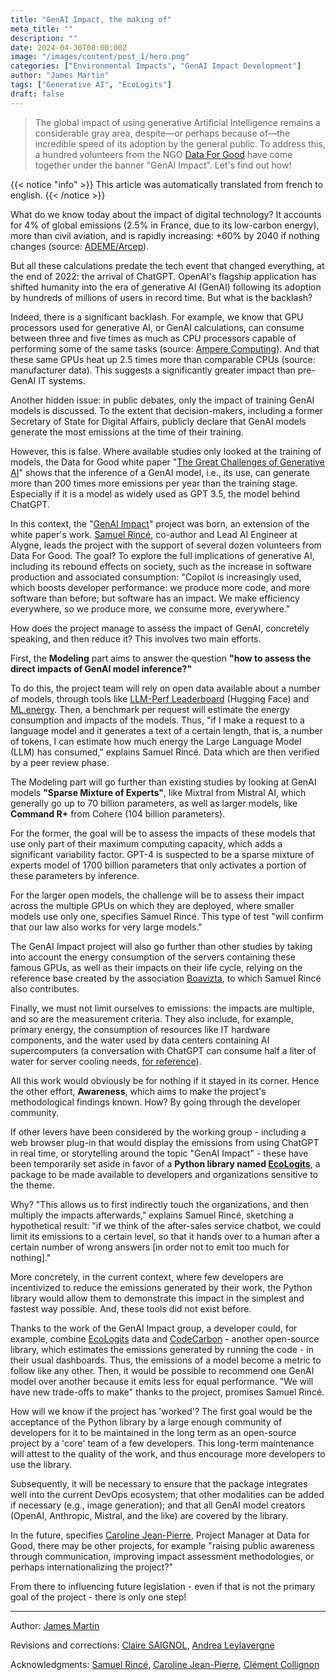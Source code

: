 ```yaml
---
title: "GenAI Impact, the making of"
meta_title: ""
description: ""
date: 2024-04-30T08:00:00Z
image: "/images/content/post_1/hero.png"
categories: ["Environmental Impacts", "GenAI Impact Development"]
author: "James Martin"
tags: ["Generative AI", "EcoLogits"]
draft: false
---
```


> The global impact of using generative Artificial Intelligence remains a considerable gray area, despite—or perhaps because of—the incredible speed of its adoption by the general public. To address this, a hundred volunteers from the NGO [Data For Good](https://dataforgood.fr/) have come together under the banner "GenAI Impact". Let's find out how!

{{< notice "info" >}}
This article was automatically translated from french to english.
{{< /notice >}}

What do we know today about the impact of digital technology? It accounts for 4% of global emissions (2.5% in France, due to its low-carbon energy), more than civil aviation, and is rapidly increasing: +60% by 2040 if nothing changes (source: [ADEME/Arcep](https://www.arcep.fr/la-regulation/grands-dossiers-thematiques-transverses/lempreinte-environnementale-du-numerique.html)).

But all these calculations predate the tech event that changed everything, at the end of 2022: the arrival of ChatGPT. OpenAI's flagship application has shifted humanity into the era of generative AI (GenAI) following its adoption by hundreds of millions of users in record time. But what is the backlash?

Indeed, there is a significant backlash. For example, we know that GPU processors used for generative AI, or GenAI calculations, can consume between three and five times as much as CPU processors capable of performing some of the same tasks (source: [Ampere Computing](https://amperecomputing.com/blogs/how-to-choose-the-best-processor-for-artificial-intelligence-ai)). And that these same GPUs heat up 2.5 times more than comparable CPUs (source: manufacturer data). This suggests a significantly greater impact than pre-GenAI IT systems.

Another hidden issue: in public debates, only the impact of training GenAI models is discussed. To the extent that decision-makers, including a former Secretary of State for Digital Affairs, publicly declare that GenAI models generate the most emissions at the time of their training.

However, this is false. Where available studies only looked at the training of models, the Data for Good white paper "[The Great Challenges of Generative AI](https://dataforgood.fr/iagenerative/)" shows that the inference of a GenAI model, i.e., its use, can generate more than 200 times more emissions per year than the training stage. Especially if it is a model as widely used as GPT 3.5, the model behind ChatGPT.

In this context, the "[GenAI Impact](https://www.linkedin.com/company/genai-impact/)" project was born, an extension of the white paper's work. [Samuel Rincé](https://www.linkedin.com/in/samuel-rince/), co-author and Lead AI Engineer at Alygne, leads the project with the support of several dozen volunteers from Data For Good. The goal? To explore the full implications of generative AI, including its rebound effects on society, such as the increase in software production and associated consumption: "Copilot is increasingly used, which boosts developer performance: we produce more code, and more software than before; but software has an impact. We make efficiency everywhere, so we produce more, we consume more, everywhere."

How does the project manage to assess the impact of GenAI, concretely speaking, and then reduce it? This involves two main efforts.

First, the **Modeling** part aims to answer the question **"how to assess the direct impacts of GenAI model inference?"**

To do this, the project team will rely on open data available about a number of models, through tools like [LLM-Perf Leaderboard](https://huggingface.co/spaces/optimum/llm-perf-leaderboard) (Hugging Face) and [ML.energy](https://ml.energy/). Then, a benchmark per request will estimate the energy consumption and impacts of the models. Thus, "if I make a request to a language model and it generates a text of a certain length, that is, a number of tokens, I can estimate how much energy the Large Language Model (LLM) has consumed," explains Samuel Rincé. Data which are then verified by a peer review phase.

The Modeling part will go further than existing studies by looking at GenAI models **"Sparse Mixture of Experts"**, like Mixtral from Mistral AI, which generally go up to 70 billion parameters, as well as larger models, like **Command R+** from Cohere (104 billion parameters).

For the former, the goal will be to assess the impacts of these models that use only part of their maximum computing capacity, which adds a significant variability factor. GPT-4 is suspected to be a sparse mixture of experts model of 1700 billion parameters that only activates a portion of these parameters by inference.

For the larger open models, the challenge will be to assess their impact across the multiple GPUs on which they are deployed, where smaller models use only one, specifies Samuel Rincé. This type of test "will confirm that our law also works for very large models."

The GenAI Impact project will also go further than other studies by taking into account the energy consumption of the servers containing these famous GPUs, as well as their impacts on their life cycle, relying on the reference base created by the association [Boavizta](https://boavizta.org/), to which Samuel Rincé also contributes.

Finally, we must not limit ourselves to emissions: the impacts are multiple, and so are the measurement criteria. They also include, for example, primary energy, the consumption of resources like IT hardware components, and the water used by data centers containing AI supercomputers (a conversation with ChatGPT can consume half a liter of water for server cooling needs, [for reference](https://www.businessinsider.com/chatgpt-generative-ai-water-use-environmental-impact-study-2023-4?op=1)).

All this work would obviously be for nothing if it stayed in its corner. Hence the other effort, **Awareness**, which aims to make the project's methodological findings known. How? By going through the developer community.

If other levers have been considered by the working group - including a web browser plug-in that would display the emissions from using ChatGPT in real time, or storytelling around the topic "GenAI Impact" - these have been temporarily set aside in favor of a **Python library named [EcoLogits](https://ecologits.ai/)**, a package to be made available to developers and organizations sensitive to the theme.

Why? "This allows us to first indirectly touch the organizations, and then multiply the impacts afterwards," explains Samuel Rincé, sketching a hypothetical result: "if we think of the after-sales service chatbot, we could limit its emissions to a certain level, so that it hands over to a human after a certain number of wrong answers [in order not to emit too much for nothing]."

More concretely, in the current context, where few developers are incentivized to reduce the emissions generated by their work, the Python library would allow them to demonstrate this impact in the simplest and fastest way possible. And, these tools did not exist before.

Thanks to the work of the GenAI Impact group, a developer could, for example, combine [EcoLogits](https://ecologits.ai/) data and [CodeCarbon](https://codecarbon.io/) - another open-source library, which estimates the emissions generated by running the code - in their usual dashboards. Thus, the emissions of a model become a metric to follow like any other. Then, it would be possible to recommend one GenAI model over another because it emits less for equal performance. "We will have new trade-offs to make" thanks to the project, promises Samuel Rincé.

How will we know if the project has 'worked'? The first goal would be the acceptance of the Python library by a large enough community of developers for it to be maintained in the long term as an open-source project by a 'core' team of a few developers. This long-term maintenance will attest to the quality of the work, and thus encourage more developers to use the library.

Subsequently, it will be necessary to ensure that the package integrates well into the current DevOps ecosystem; that other modalities can be added if necessary (e.g., image generation); and that all GenAI model creators (OpenAI, Anthropic, Mistral, and the like) are covered by the library.

In the future, specifies [Caroline Jean-Pierre](https://www.linkedin.com/in/caroline-jean-pierre/), Project Manager at Data for Good, there may be other projects, for example "raising public awareness through communication, improving impact assessment methodologies, or perhaps internationalizing the project?"

From there to influencing future legislation - even if that is not the primary goal of the project - there is only one step!

---

Author: [James Martin](https://www.linkedin.com/in/jamesmartin75/)

Revisions and corrections: [Claire SAIGNOL](https://www.linkedin.com/in/claire-saignol/), [Andrea Leylavergne](https://www.linkedin.com/in/andrea-leylavergne-50aa1329/)

Acknowledgments: [Samuel Rincé](https://www.linkedin.com/in/samuel-rince/), [Caroline Jean-Pierre](https://www.linkedin.com/in/caroline-jean-pierre/), [Clément Collignon](https://www.linkedin.com/in/clemcol/)

